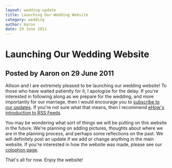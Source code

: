 ```yaml
---
layout: wedding-update
title: Launching Our Wedding Website
category: wedding
author: Aaron
date: 29 June 2011
---
```


# Launching Our Wedding Website
## Posted by Aaron on 29 June 2011

Allison and I are extremely pleased to be launching our wedding website!
To those who have waited patiently for it, I apologize for the delay.
If you're interested in following along as we prepare for the wedding,
and more importantly for our marriage, then I would encourage you to
[subscribe to our updates][Feed].  If you're not sure what that means,
then I recommend [eHow's introduction to RSS Feeds][eHow].

You may be wondering what sort of things we will be putting on this
website in the future.  We're planning on adding pictures, thoughts
about where we are in the planning process, and perhaps some reflections
on the past.  We will definitely post an update if we add or change
anything in the main website.  If you're interested in how the website
was made, please see our [colophon page][colophon].

That's all for now.  Enjoy the website!

[Feed]: /wedding/feed.xml
[eHow]: http://www.ehow.com/how_2312182_use-rss-feeds.html
[colophon]: /wedding/colophon.html
